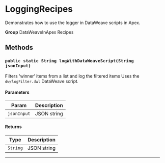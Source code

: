 # LoggingRecipes

Demonstrates how to use the logger in DataWeave scripts in Apex.


**Group** DataWeaveInApex Recipes

## Methods
### `public static String logWithDataWeaveScript(String jsonInput)`

Filters 'winner' items from a list and log the filtered items
Uses the `dw/logFilter.dwl` DataWeave script.

#### Parameters

|Param|Description|
|---|---|
|`jsonInput`|JSON string|

#### Returns

|Type|Description|
|---|---|
|`String`|JSON string|

---
